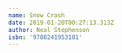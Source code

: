 ```yaml
---
name: Snow Crash
date: 2019-01-20T00:27:13.313Z
author: Neal Stephenson
isbn: '9780241953181'
---
```


